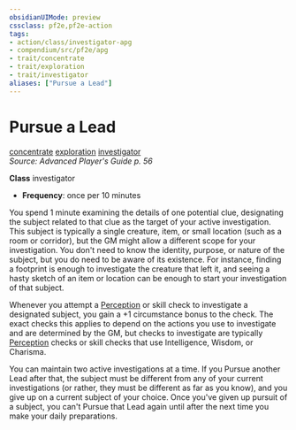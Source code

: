 ```yaml
---
obsidianUIMode: preview
cssclass: pf2e,pf2e-action
tags:
- action/class/investigator-apg
- compendium/src/pf2e/apg
- trait/concentrate
- trait/exploration
- trait/investigator
aliases: ["Pursue a Lead"]
---
```

# Pursue a Lead
[concentrate](/rules/traits/concentrate.md)  [exploration](/rules/traits/exploration.md)  [investigator](/rules/traits/investigator-apg.md)  
*Source: Advanced Player's Guide p. 56*  

**Class** investigator
- **Frequency**: once per 10 minutes

You spend 1 minute examining the details of one potential clue, designating the subject related to that clue as the target of your active investigation. This subject is typically a single creature, item, or small location (such as a room or corridor), but the GM might allow a different scope for your investigation. You don't need to know the identity, purpose, or nature of the subject, but you do need to be aware of its existence. For instance, finding a footprint is enough to investigate the creature that left it, and seeing a hasty sketch of an item or location can be enough to start your investigation of that subject.

Whenever you attempt a [Perception](/compendium/skills.md#Perception) or skill check to investigate a designated subject, you gain a +1 circumstance bonus to the check. The exact checks this applies to depend on the actions you use to investigate and are determined by the GM, but checks to investigate are typically [Perception](/compendium/skills.md#Perception) checks or skill checks that use Intelligence, Wisdom, or Charisma.

You can maintain two active investigations at a time. If you Pursue another Lead after that, the subject must be different from any of your current investigations (or rather, they must be different as far as you know), and you give up on a current subject of your choice. Once you've given up pursuit of a subject, you can't Pursue that Lead again until after the next time you make your daily preparations.